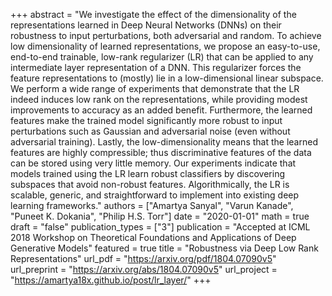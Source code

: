 +++
abstract = "We investigate the effect of the dimensionality of the representations learned in Deep Neural Networks (DNNs) on their robustness to input perturbations, both adversarial and random. To achieve low dimensionality of learned representations, we propose an easy-to-use, end-to-end trainable, low-rank regularizer (LR) that can be applied to any intermediate layer representation of a DNN. This regularizer forces the feature representations to (mostly) lie in a low-dimensional linear subspace. We perform a wide range of experiments that demonstrate that the LR indeed induces low rank on the representations, while providing modest improvements to accuracy as an added benefit. Furthermore, the learned features make the trained model significantly more robust to input perturbations such as Gaussian and adversarial noise (even without adversarial training). Lastly, the low-dimensionality means that the learned features are highly compressible; thus discriminative features of the data can be stored using very little memory. Our experiments indicate that models trained using the LR learn robust classifiers by discovering subspaces that avoid non-robust features. Algorithmically, the LR is scalable, generic, and straightforward to implement into existing deep learning frameworks."
authors = ["Amartya Sanyal", "Varun Kanade", "Puneet K. Dokania", "Philip H.S. Torr"]
date = "2020-01-01"
math = true
draft = "false"
publication_types = ["3"]
publication = "Accepted at ICML 2018 Workshop on Theoretical Foundations and Applications  of Deep Generative Models"
featured = true
title = "Robustness via Deep Low Rank Representations"
url_pdf = "https://arxiv.org/pdf/1804.07090v5"
url_preprint = "https://arxiv.org/abs/1804.07090v5"
url_project = "https://amartya18x.github.io/post/lr_layer/"
+++